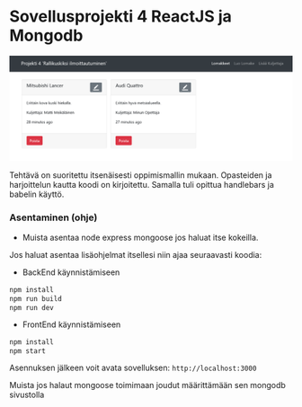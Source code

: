 # Sovellusprojekti 4 ReactJS ja Mongodb

![](screenshot.png)

Tehtävä on suoritettu itsenäisesti oppimismallin mukaan. Opasteiden ja harjoittelun kautta koodi on kirjoitettu.
Samalla tuli opittua handlebars ja babelin käyttö.


### Asentaminen (ohje)


* Muista asentaa node express mongoose jos haluat itse kokeilla.

Jos haluat asentaa lisäohjelmat itsellesi niin ajaa seuraavasti koodia:

* BackEnd käynnistämiseen
```
npm install
npm run build
npm run dev
```

* FrontEnd käynnistämiseen
```
npm install
npm start
```

Asennuksen jälkeen voit avata sovelluksen: `` http://localhost:3000 ``


Muista jos halaut mongoose toimimaan joudut määrittämään sen mongodb sivustolla
